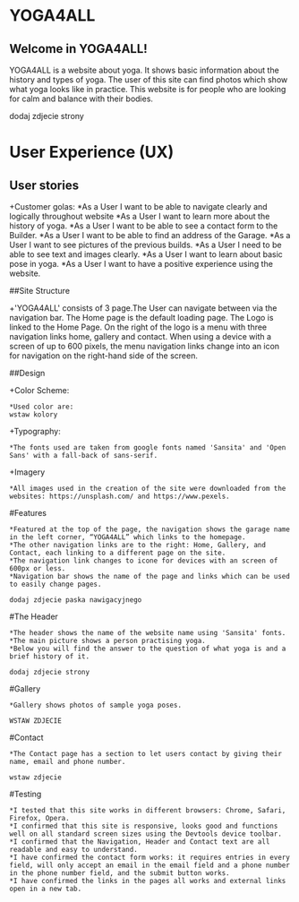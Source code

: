 # YOGA4ALL

## Welcome in YOGA4ALL!

YOGA4ALL is a website about yoga. It shows basic information about the history and types of yoga. The user of this site can find photos which show what yoga looks like in practice. This website is for people who are looking for calm and balance with their bodies.

dodaj zdjecie strony


# User Experience (UX)


## User stories

+Customer golas:
    *As a User I want to be able to navigate clearly and logically throughout website
    *As a User I want to learn more about the history of yoga.
    *As a User I want to be able to see a contact form to the Builder.
    *As a User I want to be able to find an address of the Garage.
    *As a User I want to see pictures of the previous builds.
    *As a User I need to be able to see text and images clearly.
    *As a User I want to learn about basic pose in yoga.
    *As a User I want to have a positive experience using the website.


##Site Structure

+'YOGA4ALL' consists of 3 page.The User can navigate between via the navigation bar. The Home page is the default loading page. The Logo is linked to the Home Page. On the right of the logo is a menu with three navigation links home, gallery and contact. When using a device with a screen of up to 600 pixels, the menu navigation links change into an icon for navigation on the right-hand side of the screen. 


##Design

+Color Scheme:
    
    *Used color are:
    wstaw kolory

+Typography:

    *The fonts used are taken from google fonts named 'Sansita' and 'Open Sans' with a fall-back of sans-serif.

+Imagery

    *All images used in the creation of the site were downloaded from the websites: https://unsplash.com/ and https://www.pexels.


#Features

    *Featured at the top of the page, the navigation shows the garage name in the left corner, “YOGA4ALL” which links to the homepage.
    *The other navigation links are to the right: Home, Gallery, and Contact, each linking to a different page on the site.
    *The navigation link changes to icone for devices with an screen of 600px or less.
    *Navigation bar shows the name of the page and links which can be used to easily change pages.

    dodaj zdjecie paska nawigacyjnego


#The Header

    *The header shows the name of the website name using 'Sansita' fonts.
    *The main picture shows a person practising yoga.
    *Below you will find the answer to the question of what yoga is and a brief history of it.

    dodaj zdjecie strony


#Gallery

    *Gallery shows photos of sample yoga poses.

    WSTAW ZDJECIE


#Contact

    *The Contact page has a section to let users contact by giving their name, email and phone number.

    wstaw zdjecie


#Testing

    *I tested that this site works in different browsers: Chrome, Safari, Firefox, Opera.
    *I confirmed that this site is responsive, looks good and functions well on all standard screen sizes using the Devtools device toolbar.
    *I confirmed that the Navigation, Header and Contact text are all readable and easy to understand.
    *I have confirmed the contact form works: it requires entries in every field, will only accept an email in the email field and a phone number in the phone number field, and the submit button works.
    *I have confirmed the links in the pages all works and external links open in a new tab.


